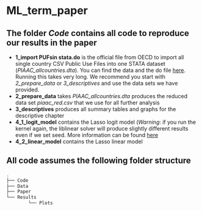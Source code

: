 # ML_term_paper


## The folder *Code* contains all code to reproduce our results in the paper 

- **1_import PUFsin stata.do** is the official file from OECD to import all single country CSV Public Use Files into one STATA dataset (*PIAAC_allcountries.dta*). You can find the data and the do file [here](http://www.oecd.org/skills/piaac/data/). Running this takes very long. We recommend you start with  *2_prepare_data* or *3_descriptives* and use the data sets we have provided. 
- **2_prepare_data** takes *PIAAC_allcountries.dta* produces the reduced data set *piaac_red.csv* that we use for all further analysis
- **3_descriptives** produces all summary tables and graphs for the descriptive chapter 
- **4_1_logit_model** contains the Lasso logit model (*Warning*: if you run the kernel again, the liblinear solver will produce slightly different results even if we set seed. More information can be found [here](https://stackoverflow.com/questions/24424440/sklearn-linear-model-logisticregression-returns-different-coefficients-every-time)
- **4_2_linear_model** contains the Lasso linear model

## All code assumes the following folder structure

```bash
. 
├── Code
├── Data
├── Paper
└── Results 
        └── Plots
```         
        

